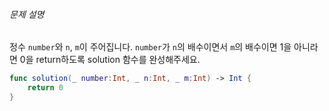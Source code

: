 
###### 문제 설명

정수 `number`와 `n`, `m`이 주어집니다. `number`가 `n`의 배수이면서 `m`의 배수이면 1을 아니라면 0을 return하도록 solution 함수를 완성해주세요.

```swift
func solution(_ number:Int, _ n:Int, _ m:Int) -> Int {
    return 0
}
```
